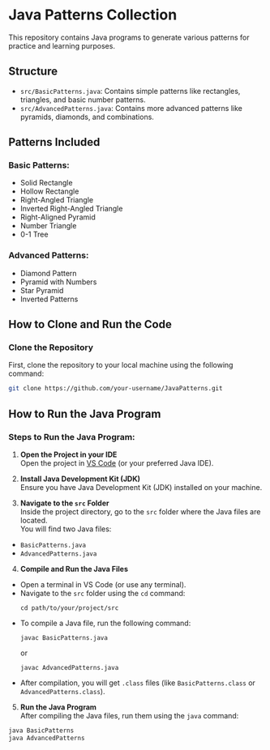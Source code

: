# Java Patterns Collection

This repository contains Java programs to generate various patterns for practice and learning purposes.

## Structure

- `src/BasicPatterns.java`: Contains simple patterns like rectangles, triangles, and basic number patterns.
- `src/AdvancedPatterns.java`: Contains more advanced patterns like pyramids, diamonds, and combinations.

## Patterns Included

### **Basic Patterns**:

- Solid Rectangle
- Hollow Rectangle
- Right-Angled Triangle
- Inverted Right-Angled Triangle
- Right-Aligned Pyramid
- Number Triangle
- 0-1 Tree

### **Advanced Patterns**:

- Diamond Pattern
- Pyramid with Numbers
- Star Pyramid
- Inverted Patterns

## How to Clone and Run the Code

### Clone the Repository

First, clone the repository to your local machine using the following command:

```bash
git clone https://github.com/your-username/JavaPatterns.git

```

## How to Run the Java Program

### **Steps to Run the Java Program:**

1. **Open the Project in your IDE**  
   Open the project in [VS Code](https://code.visualstudio.com/) (or your preferred Java IDE).

2. **Install Java Development Kit (JDK)**  
   Ensure you have Java Development Kit (JDK) installed on your machine.  

3. **Navigate to the `src` Folder**  
Inside the project directory, go to the `src` folder where the Java files are located.  
You will find two Java files:  
- `BasicPatterns.java`
- `AdvancedPatterns.java`

4. **Compile and Run the Java Files**  
- Open a terminal in VS Code (or use any terminal).
- Navigate to the `src` folder using the `cd` command:
  ```
  cd path/to/your/project/src
  ```
- To compile a Java file, run the following command:
  ```
  javac BasicPatterns.java
  ```
  or
  ```
  javac AdvancedPatterns.java
  ```
- After compilation, you will get `.class` files (like `BasicPatterns.class` or `AdvancedPatterns.class`).

5. **Run the Java Program**  
After compiling the Java files, run them using the `java` command:

```bash
java BasicPatterns
java AdvancedPatterns
```

